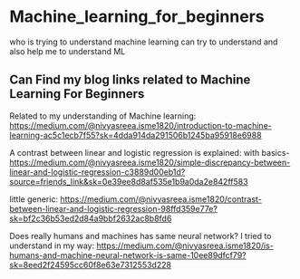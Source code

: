# Machine_learning_for_beginners
who is trying to understand machine learning can try to understand and also help me to understand ML

## Can Find my blog links related to Machine Learning For Beginners
Related to my understanding of Machine learning:
https://medium.com/@nivyasreea.isme1820/introduction-to-machine-learning-ac5c1ecb7f55?sk=4dda914da291506b1245ba95918e6988

A contrast between linear and logistic regression is explained:
with basics-https://medium.com/@nivyasreea.isme1820/simple-discrepancy-between-linear-and-logistic-regression-c3889d00eb1d?source=friends_link&sk=0e39ee8d8af535e1b9a0da2e842ff583

little generic: https://medium.com/@nivyasreea.isme1820/contrast-between-linear-and-logistic-regression-98ffd359e77e?sk=bf2c36b53ed2d84a9bbf2632ac8b8fd6

Does really humans and machines has same neural network? I tried to understand in my way:
https://medium.com/@nivyasreea.isme1820/is-humans-and-machine-neural-network-is-same-10ee89dfcf79?sk=8eed2f24595cc60f8e63e7312553d228
